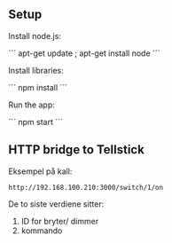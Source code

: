 

## Setup

Install node.js:

´´´
apt-get update ; apt-get install node
´´´

Install libraries:


´´´
npm install
´´´

Run the app:


´´´
npm start
´´´

## HTTP bridge to Tellstick

Eksempel på kall:

```
http://192.168.100.210:3000/switch/1/on
```

De to siste verdiene sitter:
1. ID for bryter/ dimmer
2. kommando

